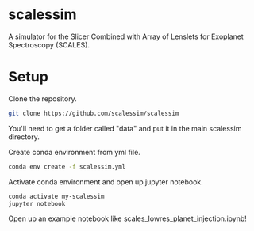 # scalessim

A simulator for the Slicer Combined with Array of Lenslets for Exoplanet Spectroscopy (SCALES). 

# Setup

Clone the repository.

```bash
git clone https://github.com/scalessim/scalessim
```

You'll need to get a folder called "data" and put it in the main scalessim directory.

Create conda environment from yml file. 

```bash
conda env create -f scalessim.yml
```

Activate conda environment and open up jupyter notebook. 

```bash
conda activate my-scalessim
jupyter notebook
```

Open up an example notebook like scales_lowres_planet_injection.ipynb!
